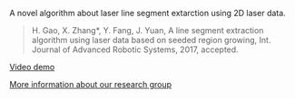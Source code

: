 A novel algorithm about laser line segment extarction using 2D laser data.

> H. Gao, X. Zhang*, Y. Fang, J. Yuan, A line segment extraction algorithm using laser data based on seeded region growing, Int. Journal of Advanced Robotic Systems, 2017, accepted.

[Video demo](https://youtu.be/yNN9NRioOBc)

[More information about our research group](xuebozhang.net)
